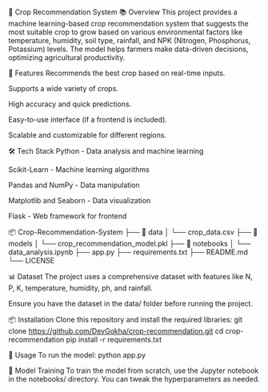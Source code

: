 🌱 Crop Recommendation System
📚 Overview
This project provides a machine learning-based crop recommendation system that suggests the most suitable crop to grow based on various environmental factors like temperature, humidity, soil type, rainfall, and NPK (Nitrogen, Phosphorus, Potassium) levels. The model helps farmers make data-driven decisions, optimizing agricultural productivity.

🚀 Features
Recommends the best crop based on real-time inputs.

Supports a wide variety of crops.

High accuracy and quick predictions.

Easy-to-use interface (if a frontend is included).

Scalable and customizable for different regions.

🛠️ Tech Stack
Python - Data analysis and machine learning

Scikit-Learn - Machine learning algorithms

Pandas and NumPy - Data manipulation

Matplotlib and Seaborn - Data visualization

Flask - Web framework for frontend

📦 Crop-Recommendation-System
├── 📁 data
│   └── crop_data.csv
├── 📁 models
│   └── crop_recommendation_model.pkl
├── 📁 notebooks
│   └── data_analysis.ipynb
├── app.py
├── requirements.txt
├── README.md
└── LICENSE

📊 Dataset
The project uses a comprehensive dataset with features like N, P, K, temperature, humidity, ph, and rainfall.

Ensure you have the dataset in the data/ folder before running the project.

📦 Installation
Clone this repository and install the required libraries:
git clone https://github.com/DevGokha/crop-recommendation.git
cd crop-recommendation
pip install -r requirements.txt

🚀 Usage
To run the model:
python app.py


🤖 Model Training
To train the model from scratch, use the Jupyter notebook in the notebooks/ directory. You can tweak the hyperparameters as needed.



